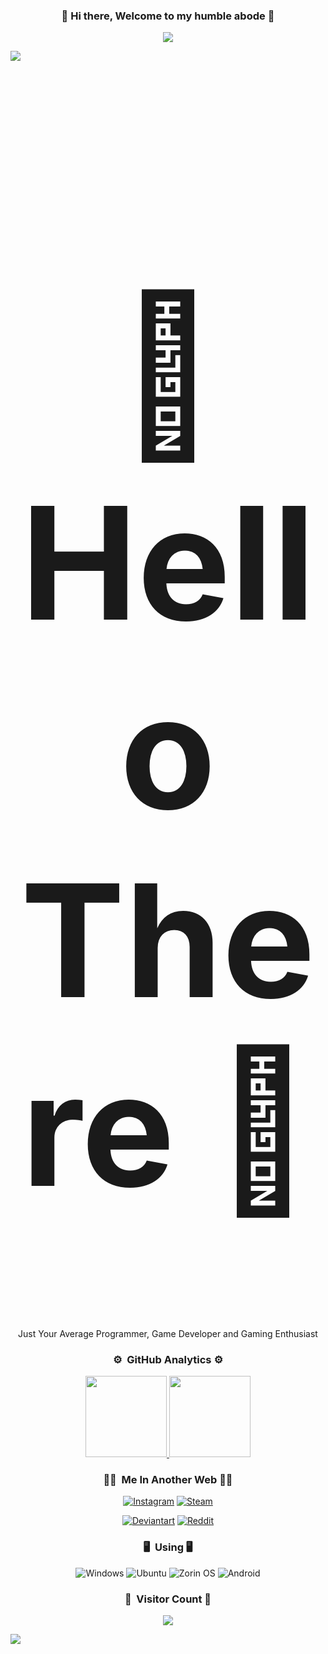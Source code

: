 ### <p align="center">👋 Hi there, Welcome to my humble abode 👋</p>

<p align="center"><img src="https://discord.c99.nl/widget/theme-3/375567587209248778.png"/></p>
<img src="https://user-images.githubusercontent.com/73097560/115834477-dbab4500-a447-11eb-908a-139a6edaec5c.gif">
<h1 align="center" style="font-size:250px">👋 Hello There 👋</h1>
<p align="center">Just Your Average Programmer, Game Developer and Gaming Enthusiast</p>

### <p align="center"> ⚙️ &nbsp;GitHub Analytics ⚙️

<p align="center" class="d-flex justify-content-center align-items-center">
  <a href="https://github.com/scoolharis">
  <img height="130em" src="https://github-readme-stats-eight-theta.vercel.app/api?username=scoolharis&show_icons=true&theme=gruvbox&include_all_commits=true&count_private=true"/>
  <img height="130em" src="https://github-readme-stats-eight-theta.vercel.app/api/top-langs/?username=scoolharis&layout=compact&langs_count=8&theme=gruvbox"/>
  </a>
</p>

### <p align="center"> 🤝🏻 &nbsp;Me In Another Web 🤝🏻
<p align="center">
<a href="https://www.instagram.com/_silens">
<img alt="Instagram" title="follow me" src="https://img.shields.io/badge/-silens-E4405F?style=flat&logo=Instagram&logoColor=white"/></a>
<a href="https://steamcommunity.com/id/silensexodia">
<img alt="Steam" src="https://img.shields.io/badge/-Silens Exodia-4E94EC?style=flat&logo=Steam&logoColor=0a0b24"/></a>
<p align="center">
<a href="https://www.deviantart.com/scoolharis">
<img alt="Deviantart" title="follow me" src="https://img.shields.io/badge/-Scoolharis-05CC47?style=for-the-badge&logo=deviantart&logoColor=white"/></a>
<a href="https://www.reddit.com/user/Silens___">
<img alt="Reddit" src="https://img.shields.io/badge/-Silens-FF4500?style=for-the-badge&logo=reddit&logoColor=white"/></a>

### <p align="center"> 🖥️ &nbsp;Using 🖥️
<p align="center">
<img alt="Windows" src="https://img.shields.io/badge/Windows-0078D6?style=for-the-badge&logo=windows&logoColor=white"/></a>
<img alt="Ubuntu" src="https://img.shields.io/badge/Ubuntu-E95420?style=for-the-badge&logo=ubuntu&logoColor=white"/></a>
<img alt="Zorin OS" src="https://img.shields.io/badge/Zorin%20OS-0CC1F3?style=for-the-badge&logo=zorin&logoColor=white"/></a>
<img alt="Android" src="https://img.shields.io/badge/Android-3DDC84?style=for-the-badge&logo=android&logoColor=white"/></a>

### <p align="center"> 🚂 &nbsp;Visitor Count 🚂
<p align="center"><a href="https://visitcount.itsvg.in">
  <img src="https://visitcount.itsvg.in/api?id=scoolharis&label=Profile%20Views&color=7&icon=2&pretty=true" />
</a>
</p>
<img src="https://user-images.githubusercontent.com/73097560/115834477-dbab4500-a447-11eb-908a-139a6edaec5c.gif">
<!--
**scoolharis/scoolharis** is a ✨ _special_ ✨ repository because its `README.md` (this file) appears on your GitHub profile.

Here are some ideas to get you started:

- 🔭 I’m currently working on ...
- 🌱 I’m currently learning ...
- 👯 I’m looking to collaborate on ...
- 🤔 I’m looking for help with ...
- 💬 Ask me about ...
- 📫 How to reach me: ...
- 😄 Pronouns: ...
- ⚡ Fun fact: ...
-->
